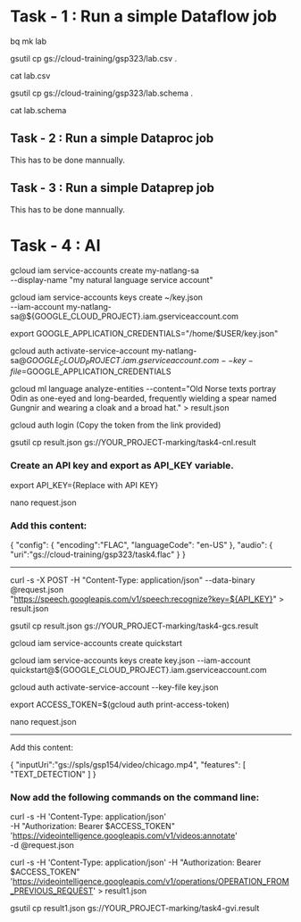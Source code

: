 <h1>Task - 1 : Run a simple Dataflow job</h1>


 bq mk lab

 gsutil cp gs://cloud-training/gsp323/lab.csv .

 cat lab.csv

 gsutil cp gs://cloud-training/gsp323/lab.schema .

 cat lab.schema



<h2>Task - 2 : Run a simple Dataproc job</h2>

This has to be done mannually.


<h2>Task - 3 : Run a simple Dataprep job</h2>

This has to be done mannually.

<h1>Task - 4 : AI</h1>


 gcloud iam service-accounts create my-natlang-sa \
  --display-name "my natural language service account"

 gcloud iam service-accounts keys create ~/key.json \
  --iam-account my-natlang-sa@${GOOGLE_CLOUD_PROJECT}.iam.gserviceaccount.com

 export GOOGLE_APPLICATION_CREDENTIALS="/home/$USER/key.json"

 gcloud auth activate-service-account my-natlang-sa@${GOOGLE_CLOUD_PROJECT}.iam.gserviceaccount.com --key-file=$GOOGLE_APPLICATION_CREDENTIALS

 gcloud ml language analyze-entities --content="Old Norse texts portray Odin as one-eyed and long-bearded, frequently wielding a spear named Gungnir and wearing a cloak and a broad hat." > result.json

 gcloud auth login
 (Copy the token from the link provided)


 gsutil cp result.json gs://YOUR_PROJECT-marking/task4-cnl.result


<h3>Create an API key and export as API_KEY variable.</h3>

 export API_KEY={Replace with API KEY}

 nano request.json


<h3>Add this content:</h3>

<p>

{
  "config": {
      "encoding":"FLAC",
      "languageCode": "en-US"
  },
  "audio": {
      "uri":"gs://cloud-training/gsp323/task4.flac"
  }
}
  
</p>

-------

 curl -s -X POST -H "Content-Type: application/json" --data-binary @request.json \
 "https://speech.googleapis.com/v1/speech:recognize?key=${API_KEY}" > result.json

 gsutil cp result.json gs://YOUR_PROJECT-marking/task4-gcs.result


 gcloud iam service-accounts create quickstart

 gcloud iam service-accounts keys create key.json --iam-account quickstart@${GOOGLE_CLOUD_PROJECT}.iam.gserviceaccount.com

 gcloud auth activate-service-account --key-file key.json

 export ACCESS_TOKEN=$(gcloud auth print-access-token)


 nano request.json


-------

Add this content:


{
   "inputUri":"gs://spls/gsp154/video/chicago.mp4",
   "features": [
       "TEXT_DETECTION"
   ]
}

<h3>Now add the following commands on the command line:</h3>


curl -s -H 'Content-Type: application/json' \
    -H "Authorization: Bearer $ACCESS_TOKEN" \
    'https://videointelligence.googleapis.com/v1/videos:annotate' \
    -d @request.json



curl -s -H 'Content-Type: application/json' -H "Authorization: Bearer $ACCESS_TOKEN" 'https://videointelligence.googleapis.com/v1/operations/OPERATION_FROM_PREVIOUS_REQUEST' > result1.json


gsutil cp result1.json gs://YOUR_PROJECT-marking/task4-gvi.result
